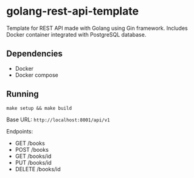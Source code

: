 # golang-rest-api-template
Template for REST API made with Golang using Gin framework. Includes Docker container integrated with PostgreSQL database.

## Dependencies

  - Docker
  - Docker compose

## Running

`make setup && make build`

Base URL: `http://localhost:8001/api/v1`

Endpoints:
 - GET /books
 - POST /books
 - GET /books/id
 - PUT /books/id
 - DELETE /books/id